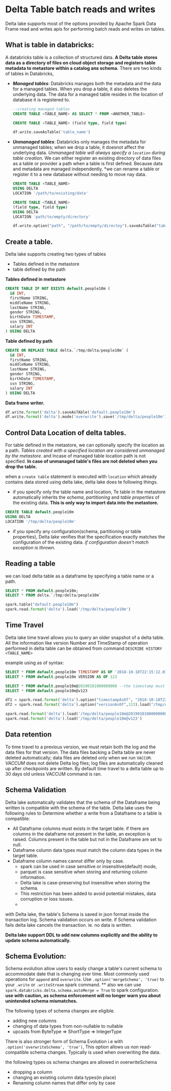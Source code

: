 # Delta Table batch reads and writes


Delta lake supports most of the options provided by Apache Spark Data Frame read and writes apis for performing batch reads and writes on tables.

## What is table in databricks:
A databricks table is a collection of structured data. **A Delta table stores data as a directory of files on cloud object storage and registers table metadata to metastore within a catalog ans schema.** There are two kinds of tables in Databricks,
  - ***Managed tables***: 
    Databricks manages both the metadata and the data for a managed tables. When you drop a table, it also deletes the underlying data. The data for a managed table resides in the location of database it is registered to. 
    ```sql
    --creating managed tables
    CREATE TABLE <TABLE_NAME> AS SELECT * FROM <ANOTHER_TABLE>

    CREATE TABLE <TABLE_NAME> (field type, field type)
    ```
    ```python
    df.write.saveAsTable('table_name')
    ```
  - ***Unmanaged tables***: 
    Databricks only manages the metadata for unmanaged tables; when we drop a table, it doesnot affect the underlying data. *Unmanaged table will always specify a `location` during table creation.* We can either register an existing directory of data files as a table or provider a path when a table is first defined. Because data and metadata are managed independently, *we can rename a table or register it to a new database without needing to move nay data. 

    ```sql
    CREATE TABLE <TABLE_NAME>
    USING DELTA
    LOCATION '/path/to/existing/data'
    ```

    ```sql
    CREATE TABLE <TABLE_NAME>
    (field type, field type)
    USING DELTA
    LOCATION 'path/to/empty/directory'
    ```

    ```python
    df.write.option("path", "/path/to/empty/directoy").saveAsTable("table_name")
    ```


## Create a table.

Delta lake supports creating two types of tables
- Tables defined in the metastore
- table defined by the path

**Tables defined in metastore**

```sql
CREATE TABLE IF NOT EXISTS default.people10m (
  id INT,
  firstName STRING,
  middleName STRING,
  lastName STRING,
  gender STRING,
  birthDate TIMESTAMP,
  ssn STRING,
  salary INT
) USING DELTA
```

**Table defined by path**
```sql
CREATE OR REPLACE TABLE delta.`/tmp/delta/people10m` (
  id INT,
  firstName STRING,
  middleName STRING,
  lastName STRING,
  gender STRING,
  birthDate TIMESTAMP,
  ssn STRING,
  salary INT
) USING DELTA
```

**Data frame writer.**
```python
df.write.format('delta').saveAsTAble('default.people10m')
df.write.format('delta').mode('overwrite').save('/tmp/delta/people10m')
```


## Control Data Location of delta tables.
For table defined in the metastore, we can optionally specify the location as a path. *Tables created with a specified location are considered unmanaged by the metastore*. and Incase of managed table location path is not specified. **In case of unmanaged table's files are not deleted when you drop the table.**

when a `create table` statement is executed with `location` which already contains data stored using delta lake, delta lake does te following things.
- if you specify only the table name and location, Te table in the metastore automatically inherits the *schema*, *partitioning* and *table properties* of the existing data. **This is only way to import data into the metastore.**

```sql
CREATE TABLE default.people10m
USING DELTA
LOCATION '/tmp/delta/people10m'
```

- if you specify any configuration(schema, partitioning or table properties), Delta lake verifies that the specification exactly matches the configuration of the existing data. *if configuration doesn't match exception is thrown.*

## Reading a table
we can load delta table as a dataframe by specifying a table name or a path.

```sql
SELECT * FROM default.people10m;
SELECT * FROM delta.`/tmp/delta/people10m`
```

```python
spark.table("default.people10m")
spark.read.format('delta').load('/tmp/delta/people10m')
```

## Time Travel
Delta lake time travel allows you to query an older snapshot of a delta table. All the information like version Number and TimeStamp of operation performed in delta table can be obtained from command `DESCRIBE HISTORY <TABLE_NAME>`

example using as of syntax:
```sql
SELECT * FROM default.people10m TIMESTAMP AS OF '2018-10-18T22:15:12.013z'
SELECT * FROM default.people10m VERSION AS OF 123

SELECT * FROM default.people10m@20190101000000000 --the timestamp must be in yyyyMMddHHmmssSSS format.
SELECT * FROM default.people10m@v123
```

```python
df1 = spark.read.format('delta').option("timestampAsOf", "2018-10-18T22:15:12.013z").load("/tmp/delta/people10m")
df2 = spark.read.format('delta').option("versionAsOf",123).load("/tmp/delta/people10m")

spark.read.format('delta').load('/tmp/delta/people10m@20190101000000000') 
spark.read.format('delta').load('/tmp/delta/people10m@v123')
```

## Data retention
To time travel to a previous version, we must retain both the log and the data files for that version. The data files backing a Delta table are never deleted automatically; data files are deleted only when we run `VACCUM`. *VACCUM* does not delete Delta log files; log files are automatically cleaned up after checkpoints are written. By default time travel to a delta table up to 30 days old unless VACCUM command is ran.

## Schema Validation
Delta lake automatically validates that the schema of the Dataframe being written is compatible with the schema of the table. Delta lake uses the following rules to Determine whether a write from a Dataframe to a table is compatible: 
- All Dataframe columns must exists in the target table. if there are columns in the dataframe not present in the table, an exception is raised. Columns present in the table but not in the Dataframe are set to null.
- Dataframe column data types must match the column data types in the target table. 
- Dataframe column names cannot differ only by case.
  - spark can be used in case sensitive or insensitive(default) mode,
  - parquet is case sensitive when storing and returning column information.
  - Delta lake is case-preserving but insensitive when storing the schema.
  - This restriction has been added to avoid potential mistakes, data corruption or loss issues.
  - 

with Delta lake, the table's Schema is saved in json format inside the transaction log. Schema validation occurs on write. if Schema validation fails delta lake cancels the transaction. ie. no data is written.

**Delta lake support DDL to add new columns explicitly and the ability to update schema automatically.**


## Schema Evolution:
Schema evolution allow users to easily change a table's current schema to accommodate date that is changing over time. Most commonly used operations for ``append`` and ``overwrite``. Use ``.option('mergeSchema', 'true)`` to your ``.write`` or ``.writeStream`` spark command. ** also we can use ``spark.databricks.delta.schema.autoMerge = True`` to spark configuration. **use with caution, as schema enforcement will no longer warn you about unintended schema mismatches.**

The following types of schema changes are eligible.
  - adding new columns 
  - changing of data types from non-nullable to nullable
  - upcasts from ByteType => ShortType => IntegerType

There is also stronger form of Schema Evolution i.e with ``.option('overwriteSchema', 'true')``, This option allows us non read-compatible schema changes. Typically is used when overwriting the data.

the following types os schema changes are allowed in overwriteSchema
  - dropping a column
  - changing an existing column data types(in place)
  - Renaming column names that differ only by case



